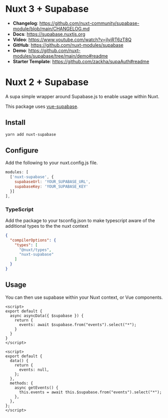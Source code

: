 # Nuxt 3 + Supabase

- **Changelog**: https://github.com/nuxt-community/supabase-module/blob/main/CHANGELOG.md
- **Docs**: https://supabase.nuxtjs.org
- **Video**: https://www.youtube.com/watch?v=jIyiRT6zT8Q
- **GitHub**: https://github.com/nuxt-modules/supabase
- **Demo**: https://github.com/nuxt-modules/supabase/tree/main/demo#readme
- **Starter Template**: https://github.com/zackha/supaAuth#readme

# Nuxt 2 + Supabase

A supa simple wrapper around Supabase.js to enable usage within Nuxt.

This package uses [vue-supabase](https://github.com/supabase/vue-supabase).

## Install

```bash
yarn add nuxt-supabase
```

## Configure

Add the following to your nuxt.config.js file.

```js
modules: [
  ['nuxt-supabase', {
    supabaseUrl: 'YOUR_SUPABASE_URL',
    supabaseKey: 'YOUR_SUPABASE_KEY'
  }]
],
```
### TypeScript
Add the package to your tsconfig.json to make typescript aware of the additional types to the the nuxt context
```json
{
  "compilerOptions": {
    "types": [
      "@nuxt/types",
      "nuxt-supabase"
    ]
  }
}
```

## Usage

You can then use supabase within your Nuxt context, or Vue components.

```vue
<script>
export default {
  async asyncData({ $supabase }) {
    return {
      events: await $supabase.from("events").select("*");
    }
  }
}
</script>
```
```vue
<script>
export default {
  data() {
    return {
      events: null,
    };
  },
  methods: {
    async getEvents() {
      this.events = await this.$supabase.from("events").select("*");
    },
  },
};
</script>
```
